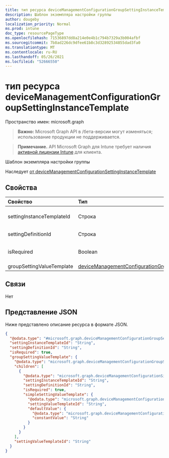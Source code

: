 ```yaml
---
title: тип ресурса deviceManagementConfigurationGroupSettingInstanceTemplate
description: Шаблон экземпляра настройки группы
author: dougeby
localization_priority: Normal
ms.prod: intune
doc_type: resourcePageType
ms.openlocfilehash: 71536897dd8a214e0e4b1c794b7329a3b004afbf
ms.sourcegitcommit: 7b8ad226dc9dfee61b8c3d32892534855dad3fa0
ms.translationtype: MT
ms.contentlocale: ru-RU
ms.lasthandoff: 05/26/2021
ms.locfileid: "52666550"
---
```

# <a name="devicemanagementconfigurationgroupsettinginstancetemplate-resource-type"></a>тип ресурса deviceManagementConfigurationGroupSettingInstanceTemplate

Пространство имен: microsoft.graph

> **Важно:** Microsoft Graph API в /бета-версии могут изменяться; использование продукции не поддерживается.

> **Примечание.** API Microsoft Graph для Intune требует наличия [активной лицензии Intune](https://go.microsoft.com/fwlink/?linkid=839381) для клиента.

Шаблон экземпляра настройки группы


Наследует [от deviceManagementConfigurationSettingInstanceTemplate](../resources/intune-deviceconfigv2-devicemanagementconfigurationsettinginstancetemplate.md)

## <a name="properties"></a>Свойства
|Свойство|Тип|Описание|
|:---|:---|:---|
|settingInstanceTemplateId|Строка|Настройка кода шаблона экземпляра, унаследованный от [deviceManagementConfigurationSettingInstanceTemplate](../resources/intune-deviceconfigv2-devicemanagementconfigurationsettinginstancetemplate.md)|
|settingDefinitionId|Строка|Параметр Определения Id, унаследованный от [deviceManagementConfigurationSettingInstanceTemplate](../resources/intune-deviceconfigv2-devicemanagementconfigurationsettinginstancetemplate.md)|
|isRequired|Boolean|Указывает, должна ли политика указать этот параметр. Унаследованный от [deviceManagementConfigurationSettingInstanceTemplate](../resources/intune-deviceconfigv2-devicemanagementconfigurationsettinginstancetemplate.md)|
|groupSettingValueTemplate|[deviceManagementConfigurationGroupSettingValueTemplate](../resources/intune-deviceconfigv2-devicemanagementconfigurationgroupsettingvaluetemplate.md)|Шаблон значения параметра группы|

## <a name="relationships"></a>Связи
Нет

## <a name="json-representation"></a>Представление JSON
Ниже представлено описание ресурса в формате JSON.
<!-- {
  "blockType": "resource",
  "@odata.type": "microsoft.graph.deviceManagementConfigurationGroupSettingInstanceTemplate"
}
-->
``` json
{
  "@odata.type": "#microsoft.graph.deviceManagementConfigurationGroupSettingInstanceTemplate",
  "settingInstanceTemplateId": "String",
  "settingDefinitionId": "String",
  "isRequired": true,
  "groupSettingValueTemplate": {
    "@odata.type": "microsoft.graph.deviceManagementConfigurationGroupSettingValueTemplate",
    "children": [
      {
        "@odata.type": "microsoft.graph.deviceManagementConfigurationSimpleSettingInstanceTemplate",
        "settingInstanceTemplateId": "String",
        "settingDefinitionId": "String",
        "isRequired": true,
        "simpleSettingValueTemplate": {
          "@odata.type": "microsoft.graph.deviceManagementConfigurationStringSettingValueTemplate",
          "settingValueTemplateId": "String",
          "defaultValue": {
            "@odata.type": "microsoft.graph.deviceManagementConfigurationStringSettingValueConstantDefaultTemplate",
            "constantValue": "String"
          }
        }
      }
    ],
    "settingValueTemplateId": "String"
  }
}
```





